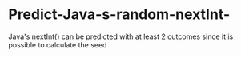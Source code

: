 # Predict-Java-s-random-nextInt-
Java's nextInt() can be predicted with at least 2 outcomes since it is possible to calculate the seed
